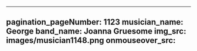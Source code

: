 ------
pagination_pageNumber: 1123
musician_name: George
band_name: Joanna Gruesome
img_src: images/musician1148.png
onmouseover_src: 
------